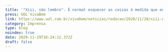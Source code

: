 ```yaml
---
title: '"Xiii, não lembro". É normal esquecer as coisas à medida que envelhecemos?'
press: UOL VivaBem
link: https://www.uol.com.br/vivabem/noticias/redacao/2020/11/20/xiii-nao-lembro-e-normal-esquecer-as-coisas-a-medida-que-envelhecemos.htm
category: Imprensa
type: blog
noindex: true
date: 2020-11-29T16:24:12.372Z
draft: false
---
```

